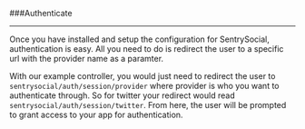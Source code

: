 ###Authenticate

----------

Once you have installed and setup the configuration for SentrySocial, authentication is easy.  All you need to do is redirect the user to a specific url with the provider name as a paramter.

With our example controller, you would just need to redirect the user to `sentrysocial/auth/session/provider` where provider is who you want to authenticate through.  So for twitter your redirect would read `sentrysocial/auth/session/twitter`.  From here, the user will be prompted to grant access to your app for authentication.